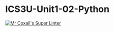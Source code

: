 # ICS3U-Unit1-02-Python

[![Mr Coxall's Super Linter](https://github.com/ICS3U-1a-2022/ICS3U-Unit1-02-Python/workflows/Mr%20Coxall's%20Super%20Linter/badge.svg)](https://github.com/ICS3U-1a-2022/ICS3U-Unit1-02-Python/actions/)
